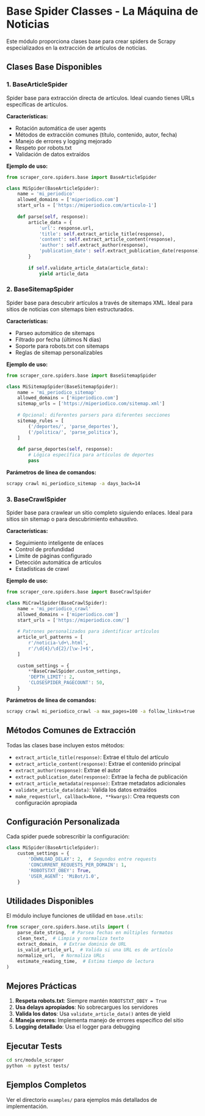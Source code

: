 # Base Spider Classes - La Máquina de Noticias

Este módulo proporciona clases base para crear spiders de Scrapy especializados en la extracción de artículos de noticias.

## Clases Base Disponibles

### 1. BaseArticleSpider

Spider base para extracción directa de artículos. Ideal cuando tienes URLs específicas de artículos.

**Características:**
- Rotación automática de user agents
- Métodos de extracción comunes (título, contenido, autor, fecha)
- Manejo de errores y logging mejorado
- Respeto por robots.txt
- Validación de datos extraídos

**Ejemplo de uso:**

```python
from scraper_core.spiders.base import BaseArticleSpider

class MiSpider(BaseArticleSpider):
    name = 'mi_periodico'
    allowed_domains = ['miperiodico.com']
    start_urls = ['https://miperiodico.com/articulo-1']
    
    def parse(self, response):
        article_data = {
            'url': response.url,
            'title': self.extract_article_title(response),
            'content': self.extract_article_content(response),
            'author': self.extract_author(response),
            'publication_date': self.extract_publication_date(response),
        }
        
        if self.validate_article_data(article_data):
            yield article_data
```

### 2. BaseSitemapSpider

Spider base para descubrir artículos a través de sitemaps XML. Ideal para sitios de noticias con sitemaps bien estructurados.

**Características:**
- Parseo automático de sitemaps
- Filtrado por fecha (últimos N días)
- Soporte para robots.txt con sitemaps
- Reglas de sitemap personalizables

**Ejemplo de uso:**

```python
from scraper_core.spiders.base import BaseSitemapSpider

class MiSitemapSpider(BaseSitemapSpider):
    name = 'mi_periodico_sitemap'
    allowed_domains = ['miperiodico.com']
    sitemap_urls = ['https://miperiodico.com/sitemap.xml']
    
    # Opcional: diferentes parsers para diferentes secciones
    sitemap_rules = [
        ('/deportes/', 'parse_deportes'),
        ('/politica/', 'parse_politica'),
    ]
    
    def parse_deportes(self, response):
        # Lógica específica para artículos de deportes
        pass
```

**Parámetros de línea de comandos:**
```bash
scrapy crawl mi_periodico_sitemap -a days_back=14
```

### 3. BaseCrawlSpider

Spider base para crawlear un sitio completo siguiendo enlaces. Ideal para sitios sin sitemap o para descubrimiento exhaustivo.

**Características:**
- Seguimiento inteligente de enlaces
- Control de profundidad
- Límite de páginas configurado
- Detección automática de artículos
- Estadísticas de crawl

**Ejemplo de uso:**

```python
from scraper_core.spiders.base import BaseCrawlSpider

class MiCrawlSpider(BaseCrawlSpider):
    name = 'mi_periodico_crawl'
    allowed_domains = ['miperiodico.com']
    start_urls = ['https://miperiodico.com/']
    
    # Patrones personalizados para identificar artículos
    article_url_patterns = [
        r'/noticia-\d+\.html',
        r'/\d{4}/\d{2}/[\w-]+$',
    ]
    
    custom_settings = {
        **BaseCrawlSpider.custom_settings,
        'DEPTH_LIMIT': 2,
        'CLOSESPIDER_PAGECOUNT': 50,
    }
```

**Parámetros de línea de comandos:**
```bash
scrapy crawl mi_periodico_crawl -a max_pages=100 -a follow_links=true
```

## Métodos Comunes de Extracción

Todas las clases base incluyen estos métodos:

- `extract_article_title(response)`: Extrae el título del artículo
- `extract_article_content(response)`: Extrae el contenido principal
- `extract_author(response)`: Extrae el autor
- `extract_publication_date(response)`: Extrae la fecha de publicación
- `extract_article_metadata(response)`: Extrae metadatos adicionales
- `validate_article_data(data)`: Valida los datos extraídos
- `make_request(url, callback=None, **kwargs)`: Crea requests con configuración apropiada

## Configuración Personalizada

Cada spider puede sobrescribir la configuración:

```python
class MiSpider(BaseArticleSpider):
    custom_settings = {
        'DOWNLOAD_DELAY': 2,  # Segundos entre requests
        'CONCURRENT_REQUESTS_PER_DOMAIN': 1,
        'ROBOTSTXT_OBEY': True,
        'USER_AGENT': 'MiBot/1.0',
    }
```

## Utilidades Disponibles

El módulo incluye funciones de utilidad en `base.utils`:

```python
from scraper_core.spiders.base.utils import (
    parse_date_string,  # Parsea fechas en múltiples formatos
    clean_text,  # Limpia y normaliza texto
    extract_domain,  # Extrae dominio de URL
    is_valid_article_url,  # Valida si una URL es de artículo
    normalize_url,  # Normaliza URLs
    estimate_reading_time,  # Estima tiempo de lectura
)
```

## Mejores Prácticas

1. **Respeta robots.txt**: Siempre mantén `ROBOTSTXT_OBEY = True`
2. **Usa delays apropiados**: No sobrecargues los servidores
3. **Valida los datos**: Usa `validate_article_data()` antes de yield
4. **Maneja errores**: Implementa manejo de errores específico del sitio
5. **Logging detallado**: Usa el logger para debugging

## Ejecutar Tests

```bash
cd src/module_scraper
python -m pytest tests/
```

## Ejemplos Completos

Ver el directorio `examples/` para ejemplos más detallados de implementación.
